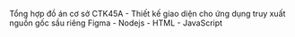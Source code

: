 Tổng hợp đồ án cơ sở CTK45A - Thiết kế giao diện cho ứng dụng truy xuất nguồn gốc sầu riêng
Figma - Nodejs - HTML - JavaScript
